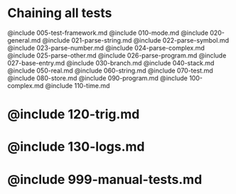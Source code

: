 # Chaining all tests

@include 005-test-framework.md
@include 010-mode.md
@include 020-general.md
@include 021-parse-string.md
@include 022-parse-symbol.md
@include 023-parse-number.md
@include 024-parse-complex.md
@include 025-parse-other.md
@include 026-parse-program.md
@include 027-base-entry.md
@include 030-branch.md
@include 040-stack.md
@include 050-real.md
@include 060-string.md
@include 070-test.md
@include 080-store.md
@include 090-program.md
@include 100-complex.md
@include 110-time.md
# @include 120-trig.md
# @include 130-logs.md
# @include 999-manual-tests.md
